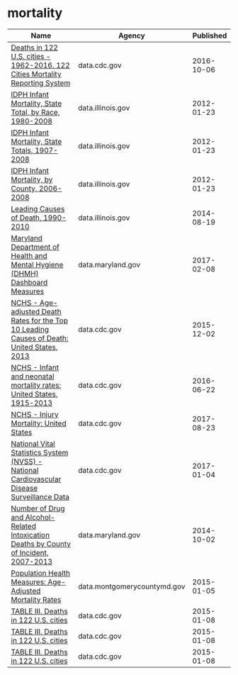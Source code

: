 # mortality

Name | Agency | Published
---- | ---- | ---------
[Deaths in 122 U.S. cities - 1962-2016. 122 Cities Mortality Reporting System](../datasets/mr8w-325u.md) | data.cdc.gov | 2016-10-06
[IDPH Infant Mortality, State Total, by Race, 1980-2008](../datasets/nw3t-wtmy.md) | data.illinois.gov | 2012-01-23
[IDPH Infant Mortality, State Totals, 1907-2008](../datasets/ruic-mhpt.md) | data.illinois.gov | 2012-01-23
[IDPH Infant Mortality, by County, 2006-2008](../datasets/urme-f6t9.md) | data.illinois.gov | 2012-01-23
[Leading Causes of Death, 1990-2010](../datasets/t224-vrp2.md) | data.illinois.gov | 2014-08-19
[Maryland Department of Health and Mental Hygiene (DHMH) Dashboard Measures](../datasets/iyvb-gsn5.md) | data.maryland.gov | 2017-02-08
[NCHS - Age-adjusted Death Rates for the Top 10 Leading Causes of Death: United States, 2013](../datasets/bi63-dtpu.md) | data.cdc.gov | 2015-12-02
[NCHS - Infant and neonatal mortality rates: United States, 1915-2013](../datasets/epev-k6ss.md) | data.cdc.gov | 2016-06-22
[NCHS - Injury Mortality: United States](../datasets/nt65-c7a7.md) | data.cdc.gov | 2017-08-23
[National Vital Statistics System (NVSS) - National Cardiovascular Disease Surveillance Data](../datasets/kztq-p2jf.md) | data.cdc.gov | 2017-01-04
[Number of Drug and Alcohol-Related Intoxication Deaths by County of Incident, 2007-2013](../datasets/eprz-kexz.md) | data.maryland.gov | 2014-10-02
[Population Health Measures: Age-Adjusted Mortality Rates](../datasets/j55i-sqj8.md) | data.montgomerycountymd.gov | 2015-01-05
[TABLE III. Deaths in 122 U.S. cities](../datasets/qpap-3u8w.md) | data.cdc.gov | 2015-01-08
[TABLE III. Deaths in 122 U.S. cities](../datasets/qpap-3u8w.md) | data.cdc.gov | 2015-01-08
[TABLE III. Deaths in 122 U.S. cities](../datasets/qpap-3u8w.md) | data.cdc.gov | 2015-01-08

